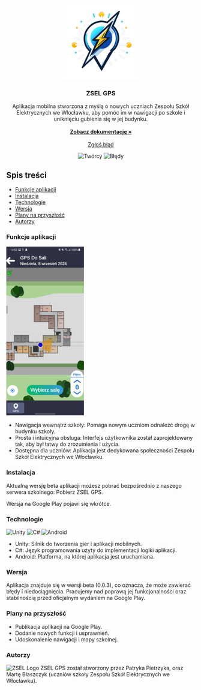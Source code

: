 <br/>
<div align="center">
<a href="https://github.com/inspector189/ZselGPS">
<img src="Assets/Images/zselgps_logo-removebg.png" alt="Logo" width="200" height="200">
</a>
<h3 align="center">ZSEL GPS</h3>
<p align="center">
Aplikacja mobilna stworzona z myślą o nowych uczniach Zespołu Szkół Elektrycznych we Włocławku, aby pomóc im w nawigacji po szkole i uniknięciu gubienia się w jej budynku.
<br/>
<br/>
<a href="#"><strong>Zobacz dokumentację »</strong></a>
<br/>
<br/>
<a href="#">Zgłoś błąd</a>
</p>
  
![Twórcy](https://img.shields.io/github/contributors/inspector189/ZselGPS) ![Błędy](https://img.shields.io/github/issues/inspector189/ZselGPS)
</div>

## Spis treści

- [Funkcje aplikacji](#Funkcje-aplikacji)
- [Instalacja](#Instalacja)
- [Technologie](#Technologie)
- [Wersja](#Wersja)
- [Plany na przyszłość](#Plany-na-przyszłość)
- [Autorzy](#Autorzy)

### Funkcje aplikacji

<img src="Assets/Images/instrukcja_zdjecia/GPS%20Do%20Sali/458386311_1984246118654249_7692958172081040004_n.jpg" alt="Lokalizacja" height="450">

- Nawigacja wewnątrz szkoły: Pomaga nowym uczniom odnaleźć drogę w budynku szkoły.
- Prosta i intuicyjna obsługa: Interfejs użytkownika został zaprojektowany tak, aby był łatwy do zrozumienia i użycia.
- Dostępna dla uczniów: Aplikacja jest dedykowana społeczności Zespołu Szkół Elektrycznych we Włocławku.


### Instalacja

Aktualną wersję beta aplikacji możesz pobrać bezpośrednio z naszego serwera szkolnego: Pobierz ZSEL GPS.

Wersja na Google Play pojawi się wkrótce.

### Technologie 
<img src="https://i.redd.it/tu3gt6ysfxq71.png" alt="Unity" height="50"> <img src="https://www.javacodegeeks.com/wp-content/uploads/2024/01/pngegg-1-1.png" alt="C#" height="50"> <img src="https://upload.wikimedia.org/wikipedia/commons/thumb/6/64/Android_logo_2019_%28stacked%29.svg/1173px-Android_logo_2019_%28stacked%29.svg.png" alt="Android" height="50">

- Unity: Silnik do tworzenia gier i aplikacji mobilnych.
- C#: Język programowania użyty do implementacji logiki aplikacji.
- Android: Platforma, na której aplikacja jest uruchamiana.

### Wersja

Aplikacja znajduje się w wersji beta (0.0.3), co oznacza, że może zawierać błędy i niedociągnięcia. Pracujemy nad poprawą jej funkcjonalności oraz stabilnością przed oficjalnym wydaniem na Google Play.

### Plany na przyszłość
- Publikacja aplikacji na Google Play.
- Dodanie nowych funkcji i usprawnień.
- Udoskonalenie nawigacji i mapy szkolnej.

### Autorzy 
<img src="https://encrypted-tbn0.gstatic.com/images?q=tbn:ANd9GcTDD1BegqzxJS883Csmq03ZAxvtHRUrNG398Q&s" alt="ZSEL Logo" height="150">
ZSEL GPS został stworzony przez Patryka Pietrzyka, oraz Martę Błaszczyk (uczniów szkoły Zespołu Szkół Elektrycznych we Włocławku).

